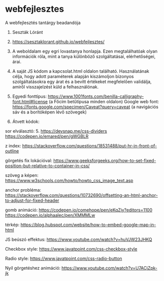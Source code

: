 # webfejlesztes
A webfejlesztés tantárgy beadandója

1. Seszták Lóránt

2. https://sesztaklorant.github.io/webfejlesztes/

3. A weboldalam egy egri lovastanya honlapja. Ezen megtalálhatóak olyan információk róla, mint a tanya különböző szolgáltatásai, elérhetőségei, árai.

4. A saját JS kódom a kapcsolat.html oldalon található. Használatának célja, hogy adott paraméterek alapján kiszámoljon bizonyos szolgáltatásokra egy árat és a bevitt értékeket megfelelően validálja, amiről visszajelzést küld a felhasználónak.

5. Egyedi fonttípus: https://www.1001fonts.com/benilla-calligraphy-font.html#license (a Főcím betűtípusa minden oldalon)
Google web font: https://fonts.google.com/specimen/Caveat?query=caveat (a navigációs sáv és a borítóképen lévő szövegek)

6. Átvett kódok:

sor elválasztó: 5.
https://devsnap.me/css-dividers
https://codepen.io/emared/pen/gWGBLR

z index:
https://stackoverflow.com/questions/18531488/put-hr-in-front-of-outline

görgetés fix lokációval:
https://www.geeksforgeeks.org/how-to-set-fixed-position-but-relative-to-container-in-css/

szöveg a képen:
https://www.w3schools.com/howto/howto_css_image_text.asp

anchor probléma:
https://stackoverflow.com/questions/10732690/offsetting-an-html-anchor-to-adjust-for-fixed-header

gomb animáció:
https://codepen.io/comehope/pen/eKqZjy?editors=1100
https://codepen.io/alphaalec/pen/XMMMLw

térkép:
https://blog.hubspot.com/website/how-to-embed-google-map-in-html

JS beúszó effektus:
https://www.youtube.com/watch?v=huVJW23JHKQ

Checkbox style:
https://www.javatpoint.com/css-checkbox-style

Radio style:
https://www.javatpoint.com/css-radio-button

Nyíl görgetéshez animáció:
https://www.youtube.com/watch?v=U7ACjZpk-jk
